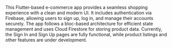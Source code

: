 This Flutter-based e-commerce app provides a seamless shopping experience with a clean and modern UI. It includes authentication via Firebase, allowing users to sign up, log in, and manage their accounts securely. The app follows a bloc-based architecture for efficient state management and uses Cloud Firestore for storing product data. Currently, the Sign In and Sign Up pages are fully functional, while product listings and other features are under development.

